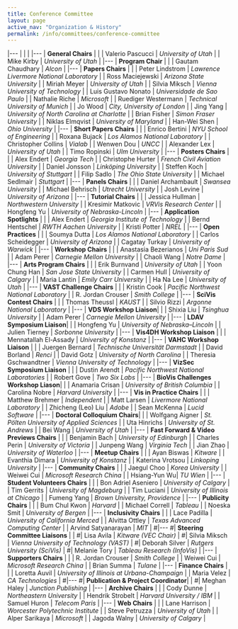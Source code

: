 ```yaml
---
title: Conference Committee
layout: page
active_nav: "Organization & History"
permalink: /info/committees/conference-committee
---
```



|---
| | |
|---
| **General Chairs** | |
| Valerio Pascucci | *University of Utah* |
| Mike Kirby | *University of Utah* |
|---
| **Program Chair** | |
| Gautam Chaudhary | *Alcon* |
|---
| **Papers Chairs** | |
| Peter Lindstrom | *Lawrence Livermore National Laboratory* |
| Ross Maciejewski | *Arizona State University* |
| Miriah Meyer | *University of Utah* |
| Silvia Miksch | *Vienna University of Technology* |
| Luis Gustavo Nonato | *Universidade de Sao Paulo* |
| Nathalie Riche | *Microsoft* |
| Ruediger Westermann | *Technical University of Munich* |
| Jo Wood | *City, University of London* |
| Jing Yang | *University of North Carolina at Charlotte* |
| Brian Fisher | *Simon Fraser University* |
| Niklas Elmqvist | *University of Maryland* |
| Han-Wei Shen | *Ohio University* |
|---
| **Short Papers Chairs** | |
| Enrico Bertini | *NYU School of Engineering* |
| Roxana Bujack | *Los Alamos National Laboratory* |
| Christopher Collins | *Vialab* |
| Wenwen Dou | *UNCC* |
| Alexander Lex | *University of Utah* |
| Timo Ropinski | *Ulm University* |
|---
| **Posters Chairs** | |
| Alex Endert | *Georgia Tech* |
| Christophe Hurter | *French Civil Aviation University* |
| Daniel Jonsson | *Linköping University* |
| Steffen Koch | *University of Stuttgart* |
| Filip Sadlo | *The Ohio State University* |
| Michael Sedlmair | *Stuttgart* |
|---
| **Panels Chairs** | |
| Daniel Archambault | *Swansea University* |
| Michael Behrisch | *Utrecht University* |
| Josh Levine | *University of Arizona* |
|---
| **Tutorial Chairs** | |
| Jessica Hullman | *Northwestern University* |
| Kresimir Matkovic | *VRVis Research Center* |
| Hongfeng Yu | *University of Nebraska-Lincoln* |
|---
| **Application Spotlights** | |
| Alex Endert | *Georgia Institute of Technology* |
| Bernd Hentschel | *RWTH Aachen University* |
| Kristi Potter | *NREL* |
|---
| **Open Practices** | |
| Soumya Dutta | *Los Alamos National Laboratory* |
| Carlos Scheidegger | *University of Arizona* |
| Cagatay Turkay | *University of Warwick* |
|---
| **Workshop Chairs** | |
| Anastasia Bezerianos | *Uni Paris Sud* |
| Adam Perer | *Carnegie Mellon University* |
| Chaoli Wang | *Notre Dame* |
|---
| **Arts Program Chairs** | |
| Erik Burnvand | *University of Utah* |
| Yoon Chung Han | *San Jose State University* |
| Carmen Hull | *University of Calgary* |
| Maria Lantin | *Emily Carr University* |
| Ha Na Lee | *University of Utah* |
|---
| **VAST Challenge Chairs** | |
| Kristin Cook | *Pacific Northwest National Laboratory* |
| R. Jordan Crouser | *Smith College* |
|---
| **SciVis Contest Chairs** | |
| Thomas Theussl | *KAUST* |
| Silvio Rizzi | *Argonne National Laboratory* |
|---
| **VDS Workshop Liaison**| |
| Shixia Liu | *Tsinghua University* |
| Adam Perer | *Carnegie Mellon University* |
|---
| **LDAV Symposium Liaison**| |
| Hongfeng Yu | *University of Nebraska–Lincoln* |
| Julien Tierney | *Sorbonne University* |
|---
| **Vis4DH Workshop Liaison** | |
| Mennatallah El-Assady | *University of Konstanz* |
|---
| **VAHC Workshop Liaison** | |
| Juergen Bernard | *Technische Universität Darmstadt* |
| David Borland | *Renci* |
| David Gotz | *University of North Carolina* |
| Theresia Gschwandtner | *Vienna University of Technology* |
|---
| **VizSec Symposium Liaison** | |
| Dustin Arendt | *Pacific Northwest National Laboratories* |
| Robert Gove | *Two Six Labs* |
|---
| **BioVis Challenges Workshop Liason**| |
| Anamaria Crisan | *University of British Columbia* |
| Carolina Nobre | *Harvard University* |
|---
| **Vis in Practice Chairs** | |
| Matthew Brehmer | *Independent* |
| Matt Larsen | *Livermore National Laboratory* |
| Zhicheng (Leo) Liu | *Adobe* |
| Sean McKenna | *Lucid Software* |
|---
| **Doctoral Colloquium Chairs**| |
| Wolfgang Aigner | *St. Pölten University of Applied Sciences* |
| Uta Hinrichs | *University of St. Andrews* |
| Bei Wang | *University of Utah* |
|---
| **Fast Forward & Video Previews Chairs** | |
| Benjamin Bach | *University of Edinburgh* |
| Charles Perin | *University of Victoria* |
| Junpeng Wang | *Virginia Tech* |
| Jian Zhao | *University of Waterloo* |
|---
| **Meetup Chairs** | |
| Ayan Biswas | *Kitware* |
| Evanthia Dimara | *University of Konstanz* |
| Katerina Vrotsou | *Linkoping University* |
|---
| **Community Chairs** | |
| Jaegul Choo | *Korea University* |
| Weiwei Cui | *Microsoft Research China* |
| Hsiang-Yun Wu| *TU Wien* |
|---
| **Student Volunteers Chairs** | |
| Bon Adriel Aseniero | *University of Calgary* |
| Tim Gerrits | *University of Magdeburg* |
| Tim Luciani | *University of Illinois at Chicago* |
| Fumeng Yang | *Brown University, Providence* |
|---
| **Publicity Chairs** | |
| Bum Chul Kwon | *Harvard* |
| Michael Correll | *Tableau* |
| Noeska Smit | *University of Bergen* |
|---
| **Inclusivity Chairs** | |
| Lace Padilla | *University of California Merced* |
| Alvitta Ottley | *Texas Advanced Computing Center* |
| Arvind Satyanarayan | *MIT* |
#|---
#| **Steering Committee Liaisons** | |
#| Lisa Avila | *Kitware (VEC Chair)* |
#| Silvia Miksch | *Vienna University of Technology (VAST)* |
#| Deborah Silver | *Rutgers University (SciVis)* |
#| Melanie Tory | *Tableau Research (InfoVis)* |
|---
| **Supporters Chairs** | |
| R. Jordan Crouser | *Smith College* |
| Weiwei Cui | *Microsoft Research China* |
| Brian Summa | *Tulane* |
|---
| **Finance Chairs** | |
| Loretta Auvil | *University of Illinois at Urbana-Champaign* |
| Maria Velez | *CA Technologies* |
#|---
#| **Publication & Project Coordinator**| |
#| Meghan Haley | *Junction Publishing* |
|---
| **Archive Chairs** | |
| Cody Dunne | *Northeastern University* |
| Hendrik Strobelt | *Harvard University / IBM* |
| Samuel Huron | *Telecom Paris* |
|---
| **Web Chairs** | |
| Lane Harrison | *Worcester Polytechnic Institute* |
| Steve Petruzza | *University of Utah* |
| Alper Sarikaya | *Microsoft* |
| Jagoda Walny | *University of Calgary* |
